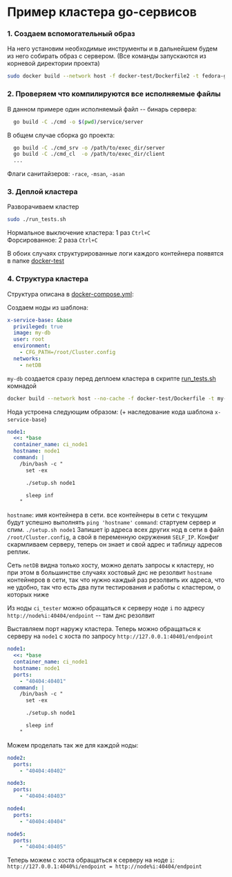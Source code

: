 # Пример кластера go-сервисов 

### 1. Создаем вспомогательный образ

На него установим необходимые инструменты и в дальнейшем будем из него собирать образ с сервером. (Все команды запускаются из корневой директории проекта)

```bash
sudo docker build --network host -f docker-test/Dockerfile2 -t fedora-go .
```
### 2. Проверяем что компилируются все исполняемые файлы

В данном примере один исполняемый файл -- бинарь сервера:

```bash
  go build -C ./cmd -o $(pwd)/service/server
```

В общем случае сборка go проекта:

```bash
  go build -C ./cmd_srv -o /path/to/exec_dir/server
  go build -C ./cmd_cl  -o /path/to/exec_dir/client
  ...
```

Флаги санитайзеров: `-race`, `-msan`, `-asan`

### 3. Деплой кластера

Разворачиваем кластер

```bash
sudo ./run_tests.sh
```
Нормальное выключение кластера: 1 раз `Ctrl+C` \
Форсированное: 2 раза `Ctrl+C`

В обоих случаях структурированные логи каждого контейнера появятся в папке [docker-test](.)

### 4. Структура кластера

Структура описана в [docker-compose.yml](./docker-compose.yml):

Создаем ноды из шаблона:  
```yml
x-service-base: &base
  privileged: true
  image: my-db
  user: root
  environment:
    - CFG_PATH=/root/Cluster.config
  networks:
    - netDB
```
`my-db` создается сразу перед деплоем кластера в скрипте [run_tests.sh](../run_tests.sh) комнадой 
```bash
docker build --network host --no-cache -f docker-test/Dockerfile -t my-db .
```

Нода устроена следующим образом: (+ наследование кода шаблона `x-service-base`)
```yml
node1:
  <<: *base
  container_name: ci_node1
  hostname: node1
  command: |
    /bin/bash -c "
      set -ex

      ./setup.sh node1

      sleep inf
    "
```
`hostname`: имя контейнера в сети. все контейнеры в сети с текущим будут успешно выполнять `ping 'hostname'`
`command`: стартуем сервер и спим. `./setup.sh node1` Запишет ip адреса всех других нод в сети в файл `/root/Cluster.config`, а свой в переменную окружения `SELF_IP`. Конфиг скармливаем серверу, теперь он знает и свой адрес и таблицу адресов реплик.


Сеть `netDB` видна только хосту, можно делать запросы к кластеру, но при этом в большинстве случаях хостовый днс не резолвит `hostname` контейнеров в сети, так что нужно каждый раз резолвить их адреса, что не удобно, так что есть два пути тестирования и работы с кластером, о которых ниже

Из ноды `ci_tester` можно обращаться к серверу ноде `i` по адресу `http://node%i:40404/endpoint` -- там днс резолвит

Выставляем порт наружу кластера. Теперь можно обращаться к серверу на `node1` с хоста по запросу `http://127.0.0.1:40401/endpoint`

```yml
node1:
  <<: *base
  container_name: ci_node1
  hostname: node1
  ports:
    - "40404:40401"
  command: |
    /bin/bash -c "
      set -ex

      ./setup.sh node1

      sleep inf
    "
```

Можем проделать так же для каждой ноды:
```yml
node2:
  ports:
    - "40404:40402"

node3:
  ports:
    - "40404:40403"

node4:
  ports:
    - "40404:40404"

node5:
  ports:
    - "40404:40405"
```

Теперь можем с хоста обращаться к серверу на ноде `i`: `http://127.0.0.1:4040%i/endpoint = http://node%i:40404/endpoint`
